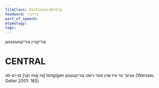 ```yaml
---
fileClass: DictionaryEntry
headword: צוריקגיין
part_of_speech: 
etymology: 
tags: 
---
```

צוריקגיין
צוריקגעגאַנגען

CENTRAL
========

ɔb-ɛr-ᵻz ʃɔjn maj nᵻʃ tsrᵻgigan אָבער ער איז שוין מער נישט צוריקגעגאַן  {Warsaw, Geller 2001: 165}
